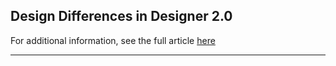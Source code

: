 ## Design Differences in Designer 2.0

For additional information, see the full article [here](https://support.optisigns.com/hc/en-us/articles/41432385864595)

---
